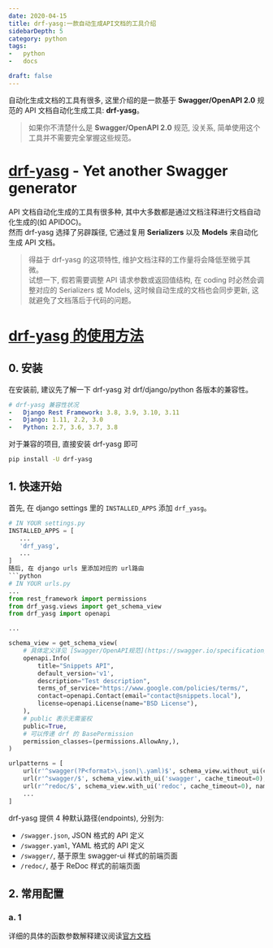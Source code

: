 ```yaml
---
date: 2020-04-15
title: drf-yasg:一款自动生成API文档的工具介绍
sidebarDepth: 5
category: python
tags:
-   python
-   docs

draft: false
---
```

自动化生成文档的工具有很多, 这里介绍的是一款基于 **Swagger/OpenAPI 2.0** 规范的 API 文档自动化生成工具: **drf-yasg**。
> 如果你不清楚什么是 **Swagger/OpenAPI 2.0** 规范, 没关系, 简单使用这个工具并不需要完全掌握这些规范。
# [drf-yasg](https://drf-yasg.readthedocs.io/en/stable/readme.html) - Yet another Swagger generator
API 文档自动化生成的工具有很多种, 其中大多数都是通过文档注释进行文档自动化生成的(如 APIDOC)。   
然而 drf-yasg 选择了另辟蹊径, 它通过复用 **Serializers** 以及 **Models** 来自动化生成 API 文档。   
> 得益于 drf-yasg 的这项特性, 维护文档注释的工作量将会降低至微乎其微。   
试想一下, 假若需要调整 API 请求参数或返回值结构, 在 coding 时必然会调整对应的 Serializers 或 Models, 这时候自动生成的文档也会同步更新, 这就避免了文档落后于代码的问题。

# [drf-yasg 的使用方法](https://drf-yasg.readthedocs.io/en/stable/readme.html#usage)
## 0. 安装
在安装前, 建议先了解一下 drf-yasg 对 drf/django/python 各版本的兼容性。   
```yaml
# drf-yasg 兼容性状况
-   Django Rest Framework: 3.8, 3.9, 3.10, 3.11
-   Django: 1.11, 2.2, 3.0
-   Python: 2.7, 3.6, 3.7, 3.8
```
对于兼容的项目, 直接安装 drf-yasg 即可
```bash
pip install -U drf-yasg
```
## 1. 快速开始
首先, 在 django settings 里的 `INSTALLED_APPS` 添加 `drf_yasg`。
```python
# IN YOUR settings.py
INSTALLED_APPS = [
   ...
   'drf_yasg',
   ...
]
随后, 在 django urls 里添加对应的 url路由
```python
# IN YOUR urls.py
...
from rest_framework import permissions
from drf_yasg.views import get_schema_view
from drf_yasg import openapi

...

schema_view = get_schema_view(
    # 具体定义详见 [Swagger/OpenAPI规范](https://swagger.io/specification/#infoObject)
    openapi.Info(
        title="Snippets API",
        default_version='v1',
        description="Test description",
        terms_of_service="https://www.google.com/policies/terms/",
        contact=openapi.Contact(email="contact@snippets.local"),
        license=openapi.License(name="BSD License"),
    ),
    # public 表示无需鉴权
    public=True,
    # 可以传递 drf 的 BasePermission
    permission_classes=(permissions.AllowAny,),
)

urlpatterns = [
    url(r'^swagger(?P<format>\.json|\.yaml)$', schema_view.without_ui(cache_timeout=0), name='schema-json'),
    url(r'^swagger/$', schema_view.with_ui('swagger', cache_timeout=0), name='schema-swagger-ui'),
    url(r'^redoc/$', schema_view.with_ui('redoc', cache_timeout=0), name='schema-redoc'),
    ...
]
```
drf-yasg 提供 4 种默认路径(endpoints), 分别为:
- `/swagger.json`, JSON 格式的 API 定义
- `/swagger.yaml`, YAML 格式的 API 定义
- `/swagger/`, 基于原生 swagger-ui 样式的前端页面
- `/redoc/`, 基于 ReDoc 样式的前端页面

## 2. 常用配置
### a. 1
详细的具体的函数参数解释建议阅读[官方文档](https://drf-yasg.readthedocs.io/en/stable/readme.html#configuration)
